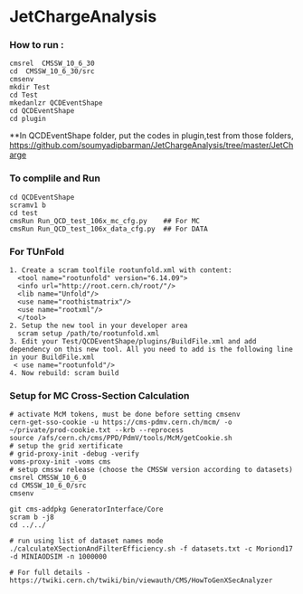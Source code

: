 # JetChargeAnalysis

### How to run :
```
cmsrel  CMSSW_10_6_30
cd  CMSSW_10_6_30/src
cmsenv
mkdir Test
cd Test
mkedanlzr QCDEventShape
cd QCDEventShape
cd plugin
```
**In QCDEventShape folder, put the codes in plugin,test from those folders,
https://github.com/soumyadipbarman/JetChargeAnalysis/tree/master/JetCharge

 ### To complile and Run
 ```
 cd QCDEventShape
 scramv1 b    
 cd test 
 cmsRun Run_QCD_test_106x_mc_cfg.py    ## For MC
 cmsRun Run_QCD_test_106x_data_cfg.py  ## For DATA
```

### For TUnFold
 ```
1. Create a scram toolfile rootunfold.xml with content:
   <tool name="rootunfold" version="6.14.09">
   <info url="http://root.cern.ch/root/"/>
   <lib name="Unfold"/>
   <use name="roothistmatrix"/>
   <use name="rootxml"/>
   </tool>
2. Setup the new tool in your developer area
   scram setup /path/to/rootunfold.xml
3. Edit your Test/QCDEventShape/plugins/BuildFile.xml and add dependency on this new tool. All you need to add is the following line in your BuildFile.xml
  < use name="rootunfold"/>
4. Now rebuild: scram build

```

### Setup for MC Cross-Section Calculation
```
# activate McM tokens, must be done before setting cmsenv
cern-get-sso-cookie -u https://cms-pdmv.cern.ch/mcm/ -o ~/private/prod-cookie.txt --krb --reprocess
source /afs/cern.ch/cms/PPD/PdmV/tools/McM/getCookie.sh
# setup the grid xertificate
# grid-proxy-init -debug -verify
voms-proxy-init -voms cms
# setup cmssw release (choose the CMSSW version according to datasets)
cmsrel CMSSW_10_6_0
cd CMSSW_10_6_0/src
cmsenv

git cms-addpkg GeneratorInterface/Core
scram b -j8
cd ../../

# run using list of dataset names mode
./calculateXSectionAndFilterEfficiency.sh -f datasets.txt -c Moriond17 -d MINIAODSIM -n 1000000

# For full details - https://twiki.cern.ch/twiki/bin/viewauth/CMS/HowToGenXSecAnalyzer
```
